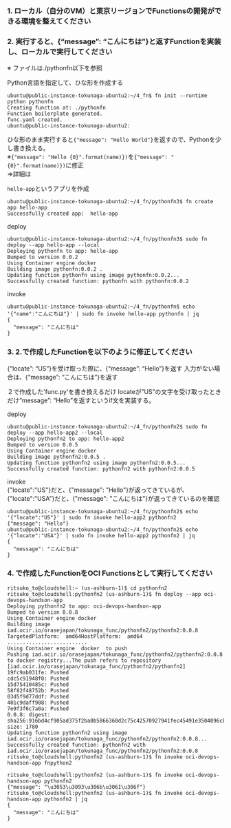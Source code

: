 ### 1. ローカル（自分のVM）と東京リージョンでFunctionsの開発ができる環境を整えてください


### 2. 実行すると、{“message”: “こんにちは”}と返すFunctionを実装し、ローカルで実行してください
※ ファイルは./pythonfn以下を参照

Python言語を指定して、ひな形を作成する
```console
ubuntu@public-instance-tokunaga-ubuntu2:~/4_fn$ fn init --runtime python pythonfn
Creating function at: ./pythonfn
Function boilerplate generated.
func.yaml created.
ubuntu@public-instance-tokunaga-ubuntu2:
```
ひな形のまま実行すると`{"message": "Hello World"}`を返すので、Pythonを少し書き換える。<br>
※`{"message": "Hello {0}".format(name)})`を`{"message": "{0}".format(name)})`に修正<br>
⇒詳細は

`hello-app`というアプリを作成
```console
ubuntu@public-instance-tokunaga-ubuntu2:~/4_fn/pythonfn3$ fn create app hello-app
Successfully created app:  hello-app
```

deploy
```console
ubuntu@public-instance-tokunaga-ubuntu2:~/4_fn/pythonfn3$ sudo fn deploy --app hello-app --local
Deploying pythonfn to app: hello-app
Bumped to version 0.0.2
Using Container engine docker
Building image pythonfn:0.0.2 .
Updating function pythonfn using image pythonfn:0.0.2...
Successfully created function: pythonfn with pythonfn:0.0.2
```
invoke
```console
ubuntu@public-instance-tokunaga-ubuntu2:~/4_fn/pythonfn$ echo '{"name":"こんにちは"}' | sudo fn invoke hello-app pythonfn | jq
{
  "message": "こんにちは"
}
```

### 3. 2.で作成したFunctionを以下のように修正してください
{“locate”: “US”}を受け取った際に、{“message”: “Hello”}を返す
入力がない場合は、{“message”: “こんにちは”}を返す

２で作成した'func.py'を書き換えるだけ
locateが”US”の文字を受け取ったときだけ“message”: “Hello”を返すというif文を実装する。

deploy
```console
ubuntu@public-instance-tokunaga-ubuntu2:~/4_fn/pythonfn2$ sudo fn deploy --app hello-app2 --local
Deploying pythonfn2 to app: hello-app2
Bumped to version 0.0.5
Using Container engine docker
Building image pythonfn2:0.0.5 .
Updating function pythonfn2 using image pythonfn2:0.0.5...
Successfully created function: pythonfn2 with pythonfn2:0.0.5
```

invoke<br>
{"locate":"US"}だと、{"message": "Hello"}が返ってきているが、
{"locate":"USA"}だと、{"message": "こんにちは"}が返ってきているのを確認
```console
ubuntu@public-instance-tokunaga-ubuntu2:~/4_fn/pythonfn2$ echo '{"locate":"US"}' | sudo fn invoke hello-app2 pythonfn2
{"message": "Hello"}
ubuntu@public-instance-tokunaga-ubuntu2:~/4_fn/pythonfn2$ echo '{"locate":"USA"}' | sudo fn invoke hello-app2 pythonfn2 | jq
{
  "message": "こんにちは"
}
```

### 4. で作成したFunctionをOCI Functionsとして実行してください

```console
ritsuko_to@cloudshell:~ (us-ashburn-1)$ cd pythonfn2
ritsuko_to@cloudshell:pythonfn2 (us-ashburn-1)$ fn deploy --app oci-devops-handson-app
Deploying pythonfn2 to app: oci-devops-handson-app
Bumped to version 0.0.8
Using Container engine docker
Building image iad.ocir.io/orasejapan/tokunaga_func/pythonfn2/pythonfn2:0.0.8 TargetedPlatform:  amd64HostPlatform:  amd64
..........................
Using Container engine  docker  to push
Pushing iad.ocir.io/orasejapan/tokunaga_func/pythonfn2/pythonfn2:0.0.8 to docker registry...The push refers to repository [iad.ocir.io/orasejapan/tokunaga_func/pythonfn2/pythonfn2]
19fc9ab031fe: Pushed 
cdc5c91948f0: Pushed 
15d75410485c: Pushed 
58f82f48752b: Pushed 
03d5f9d77ddf: Pushed 
401c9daff908: Pushed 
7e9f3f6c7a0a: Pushed 
0.0.8: digest: sha256:916bd4cf905ad375f2ba0b5866360d2c75c42570927941fec45491e3504096cb size: 1780
Updating function pythonfn2 using image iad.ocir.io/orasejapan/tokunaga_func/pythonfn2/pythonfn2:0.0.8...
Successfully created function: pythonfn2 with iad.ocir.io/orasejapan/tokunaga_func/pythonfn2/pythonfn2:0.0.8
ritsuko_to@cloudshell:pythonfn2 (us-ashburn-1)$ fn invoke oci-devops-handson-app fnpython2
```

```console
ritsuko_to@cloudshell:pythonfn2 (us-ashburn-1)$ fn invoke oci-devops-handson-app pythonfn2
{"message": "\u3053\u3093\u306b\u3061\u306f"}
ritsuko_to@cloudshell:pythonfn2 (us-ashburn-1)$ fn invoke oci-devops-handson-app pythonfn2 | jq
{
  "message": "こんにちは"
}
```
